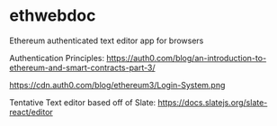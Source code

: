 # ethwebdoc
Ethereum authenticated text editor app for browsers

Authentication Principles: https://auth0.com/blog/an-introduction-to-ethereum-and-smart-contracts-part-3/

https://cdn.auth0.com/blog/ethereum3/Login-System.png

Tentative Text editor based off of Slate: https://docs.slatejs.org/slate-react/editor
